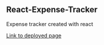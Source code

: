## React-Expense-Tracker
Expense tracker created with react

[Link to deployed page](https://react-expense-tracker-hani.netlify.app)
